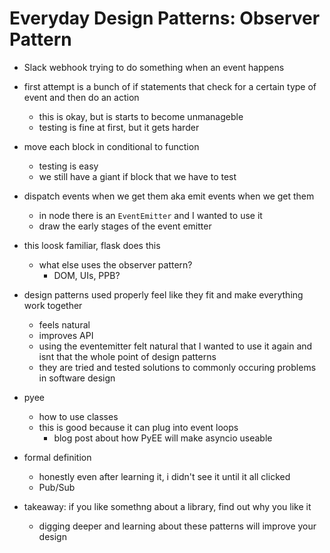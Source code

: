 # Everyday Design Patterns: Observer Pattern

- Slack webhook trying to do something when an event happens
- first attempt is a bunch of if statements that check for a certain type of event and then do an action
  - this is okay, but is starts to become unmanageble
  - testing is fine at first, but it gets harder
- move each block in conditional to function
  - testing is easy
  - we still have a giant if block that we have to test
- dispatch events when we get them aka emit events when we get them
  - in node there is an `EventEmitter` and I wanted to use it
  - draw the early stages of the event emitter

- this loosk familiar, flask does this
  - what else uses the observer pattern?
    - DOM, UIs, PPB?

- design patterns used properly feel like they fit and make everything work together
  - feels natural
  - improves API
  - using the eventemitter felt natural that I wanted to use it again and isnt that the whole point of design patterns
  - they are tried and tested solutions to commonly occuring problems in software design

- pyee
  - how to use classes
  - this is good because it can plug into event loops
    - blog post about how PyEE will make asyncio useable

- formal definition
  - honestly even after learning it, i didn't see it until it all clicked
  - Pub/Sub

- takeaway: if you like somethng about a library, find out why you like it
  - digging deeper and learning about these patterns will improve your design
